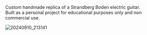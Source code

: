 Custom handmade replica of a Strandberg Boden electric guitar.<br>
Built as a personal project for educational purposes only and non commercial use.

![20240910_213141](https://github.com/user-attachments/assets/9dda5cfc-b580-4012-9e0f-149fbce3fa4e)
